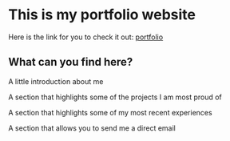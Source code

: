 # This is my portfolio website

Here is the link for you to check it out: [portfolio](https://temur.dev/)

## What can you find here?

A little introduction about me

A section that highlights some of the projects I am most proud of

A section that highlights some of my most recent experiences

A section that allows you to send me a direct email
